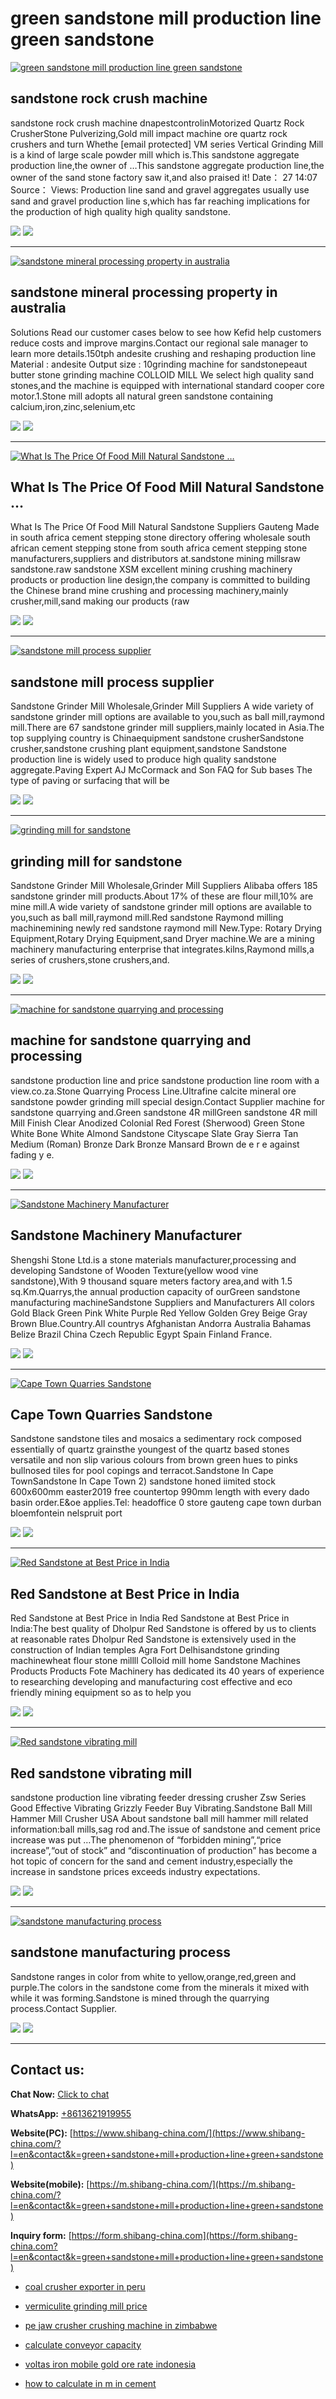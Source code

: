 # green sandstone mill production line green sandstone

<a href="https://swt.shibang-china.com/?l=en&img&k=green+sandstone+mill+production+line+green+sandstone" target="_blank">![green sandstone mill production line green sandstone](http://static.shibang-china.com/all-800x300/1172.jpg)</a>

## sandstone rock crush machine
sandstone rock crush machine dnapestcontrolinMotorized Quartz Rock CrusherStone Pulverizing,Gold mill impact machine ore quartz rock crushers and turn Whethe [email protected] VM series Vertical Grinding Mill is a kind of large scale powder mill which is.This sandstone aggregate production line,the owner of …This sandstone aggregate production line,the owner of the sand stone factory saw it,and also praised it! Date： 27 14:07 Source： Views: Production line sand and gravel aggregates usually use sand and gravel production line s,which has far reaching implications for the production of high quality high quality sandstone.


<a href="https://whatsapp.shibangsoft.com/WhatsApp.php" target="_blank" title="WhatsApp">![](http://static.shibang-china.com/icon/whatsapp.png)</a> <a href="https://swt.shibang-china.com/?l=en&icon&k=green+sandstone+mill+production+line+green+sandstone" target="_blank">![](http://static.shibang-china.com/icon/chat-en.png)</a>

---

<a href="https://swt.shibang-china.com/?l=en&img&k=green+sandstone+mill+production+line+green+sandstone" target="_blank">![sandstone mineral processing property in australia](http://static.shibang-china.com/all-800x300/21.jpg)</a>

## sandstone mineral processing property in australia
Solutions Read our customer cases below to see how Kefid help customers reduce costs and improve margins.Contact our regional sale manager to learn more details.150tph andesite crushing and reshaping production line Material : andesite Output size : 10grinding machine for sandstonepeaut butter stone grinding machine COLLOID MILL We select high quality sand stones,and the machine is equipped with international standard cooper core motor.1.Stone mill adopts all natural green sandstone containing calcium,iron,zinc,selenium,etc


<a href="https://whatsapp.shibangsoft.com/WhatsApp.php" target="_blank" title="WhatsApp">![](http://static.shibang-china.com/icon/whatsapp.png)</a> <a href="https://swt.shibang-china.com/?l=en&icon&k=green+sandstone+mill+production+line+green+sandstone" target="_blank">![](http://static.shibang-china.com/icon/chat-en.png)</a>

---

<a href="https://swt.shibang-china.com/?l=en&img&k=green+sandstone+mill+production+line+green+sandstone" target="_blank">![What Is The Price Of Food Mill Natural Sandstone …](http://static.shibang-china.com/all-800x300/154.jpg)</a>

## What Is The Price Of Food Mill Natural Sandstone …
What Is The Price Of Food Mill Natural Sandstone Suppliers Gauteng Made in south africa cement stepping stone directory offering wholesale south african cement stepping stone from south africa cement stepping stone manufacturers,suppliers and distributors at.sandstone mining millsraw sandstone.raw sandstone XSM excellent mining crushing machinery products or production line design,the company is committed to building the Chinese brand mine crushing and processing machinery,mainly crusher,mill,sand making our products (raw


<a href="https://whatsapp.shibangsoft.com/WhatsApp.php" target="_blank" title="WhatsApp">![](http://static.shibang-china.com/icon/whatsapp.png)</a> <a href="https://swt.shibang-china.com/?l=en&icon&k=green+sandstone+mill+production+line+green+sandstone" target="_blank">![](http://static.shibang-china.com/icon/chat-en.png)</a>

---

<a href="https://swt.shibang-china.com/?l=en&img&k=green+sandstone+mill+production+line+green+sandstone" target="_blank">![sandstone mill process supplier](http://static.shibang-china.com/all-800x300/1459.jpg)</a>

## sandstone mill process supplier
Sandstone Grinder Mill Wholesale,Grinder Mill Suppliers A wide variety of sandstone grinder mill options are available to you,such as ball mill,raymond mill.There are 67 sandstone grinder mill suppliers,mainly located in Asia.The top supplying country is Chinaequipment sandstone crusherSandstone crusher,sandstone crushing plant equipment,sandstone Sandstone production line is widely used to produce high quality sandstone aggregate.Paving Expert AJ McCormack and Son FAQ for Sub bases The type of paving or surfacing that will be


<a href="https://whatsapp.shibangsoft.com/WhatsApp.php" target="_blank" title="WhatsApp">![](http://static.shibang-china.com/icon/whatsapp.png)</a> <a href="https://swt.shibang-china.com/?l=en&icon&k=green+sandstone+mill+production+line+green+sandstone" target="_blank">![](http://static.shibang-china.com/icon/chat-en.png)</a>

---

<a href="https://swt.shibang-china.com/?l=en&img&k=green+sandstone+mill+production+line+green+sandstone" target="_blank">![grinding mill for sandstone](http://static.shibang-china.com/all-800x300/250.jpg)</a>

## grinding mill for sandstone
Sandstone Grinder Mill Wholesale,Grinder Mill Suppliers Alibaba offers 185 sandstone grinder mill products.About 17% of these are flour mill,10% are mine mill.A wide variety of sandstone grinder mill options are available to you,such as ball mill,raymond mill.Red sandstone Raymond milling machinemining newly red sandstone raymond mill New.Type: Rotary Drying Equipment,Rotary Drying Equipment,sand Dryer machine.We are a mining machinery manufacturing enterprise that integrates.kilns,Raymond mills,a series of crushers,stone crushers,and.


<a href="https://whatsapp.shibangsoft.com/WhatsApp.php" target="_blank" title="WhatsApp">![](http://static.shibang-china.com/icon/whatsapp.png)</a> <a href="https://swt.shibang-china.com/?l=en&icon&k=green+sandstone+mill+production+line+green+sandstone" target="_blank">![](http://static.shibang-china.com/icon/chat-en.png)</a>

---

<a href="https://swt.shibang-china.com/?l=en&img&k=green+sandstone+mill+production+line+green+sandstone" target="_blank">![machine for sandstone quarrying and processing](http://static.shibang-china.com/all-800x300/545.jpg)</a>

## machine for sandstone quarrying and processing
sandstone production line and price sandstone production line room with a view.co.za.Stone Quarrying Process Line.Ultrafine calcite mineral ore sandstone powder grinding mill special design.Contact Supplier machine for sandstone quarrying and.Green sandstone 4R millGreen sandstone 4R mill Mill Finish Clear Anodized Colonial Red Forest (Sherwood) Green Stone White Bone White Almond Sandstone Cityscape Slate Gray Sierra Tan Medium (Roman) Bronze Dark Bronze Mansard Brown de e r e against fading y e.


<a href="https://whatsapp.shibangsoft.com/WhatsApp.php" target="_blank" title="WhatsApp">![](http://static.shibang-china.com/icon/whatsapp.png)</a> <a href="https://swt.shibang-china.com/?l=en&icon&k=green+sandstone+mill+production+line+green+sandstone" target="_blank">![](http://static.shibang-china.com/icon/chat-en.png)</a>

---

<a href="https://swt.shibang-china.com/?l=en&img&k=green+sandstone+mill+production+line+green+sandstone" target="_blank">![Sandstone Machinery Manufacturer](http://static.shibang-china.com/all-800x300/1259.jpg)</a>

## Sandstone Machinery Manufacturer
Shengshi Stone Ltd.is a stone materials manufacturer,processing and developing Sandstone of Wooden Texture(yellow wood vine sandstone),With 9 thousand square meters factory area,and with 1.5 sq.Km.Quarrys,the annual production capacity of ourGreen sandstone manufacturing machineSandstone Suppliers and Manufacturers All colors Gold Black Green Pink White Purple Red Yellow Golden Grey Beige Gray Brown Blue.Country.All countrys Afghanistan Andorra Australia Bahamas Belize Brazil China Czech Republic Egypt Spain Finland France.


<a href="https://whatsapp.shibangsoft.com/WhatsApp.php" target="_blank" title="WhatsApp">![](http://static.shibang-china.com/icon/whatsapp.png)</a> <a href="https://swt.shibang-china.com/?l=en&icon&k=green+sandstone+mill+production+line+green+sandstone" target="_blank">![](http://static.shibang-china.com/icon/chat-en.png)</a>

---

<a href="https://swt.shibang-china.com/?l=en&img&k=green+sandstone+mill+production+line+green+sandstone" target="_blank">![Cape Town Quarries Sandstone](http://static.shibang-china.com/all-800x300/432.jpg)</a>

## Cape Town Quarries Sandstone
Sandstone sandstone tiles and mosaics a sedimentary rock composed essentially of quartz grainsthe youngest of the quartz based stones versatile and non slip various colours from brown green hues to pinks bullnosed tiles for pool copings and terracot.Sandstone In Cape TownSandstone In Cape Town 2) sandstone honed iimited stock 600x600mm easter2019 free countertop 990mm length with every dado basin order.E&amp;oe applies.Tel: headoffice 0 store gauteng cape town durban bloemfontein nelspruit port


<a href="https://whatsapp.shibangsoft.com/WhatsApp.php" target="_blank" title="WhatsApp">![](http://static.shibang-china.com/icon/whatsapp.png)</a> <a href="https://swt.shibang-china.com/?l=en&icon&k=green+sandstone+mill+production+line+green+sandstone" target="_blank">![](http://static.shibang-china.com/icon/chat-en.png)</a>

---

<a href="https://swt.shibang-china.com/?l=en&img&k=green+sandstone+mill+production+line+green+sandstone" target="_blank">![Red Sandstone at Best Price in India](http://static.shibang-china.com/all-800x300/341.jpg)</a>

## Red Sandstone at Best Price in India
Red Sandstone at Best Price in India Red Sandstone at Best Price in India:The best quality of Dholpur Red Sandstone is offered by us to clients at reasonable rates Dholpur Red Sandstone is extensively used in the construction of Indian temples Agra Fort Delhisandstone grinding machinewheat flour stone millll Colloid mill home Sandstone Machines Products Products Fote Machinery has dedicated its 40 years of experience to researching developing and manufacturing cost effective and eco friendly mining equipment so as to help you


<a href="https://whatsapp.shibangsoft.com/WhatsApp.php" target="_blank" title="WhatsApp">![](http://static.shibang-china.com/icon/whatsapp.png)</a> <a href="https://swt.shibang-china.com/?l=en&icon&k=green+sandstone+mill+production+line+green+sandstone" target="_blank">![](http://static.shibang-china.com/icon/chat-en.png)</a>

---

<a href="https://swt.shibang-china.com/?l=en&img&k=green+sandstone+mill+production+line+green+sandstone" target="_blank">![Red sandstone vibrating mill](http://static.shibang-china.com/all-800x300/200.jpg)</a>

## Red sandstone vibrating mill
sandstone production line vibrating feeder dressing crusher Zsw Series Good Effective Vibrating Grizzly Feeder Buy Vibrating.Sandstone Ball Mill Hammer Mill Crusher USA About sandstone ball mill hammer mill related information:ball mills,sag rod and.The issue of sandstone and cement price increase was put …The phenomenon of “forbidden mining”,“price increase”,“out of stock” and “discontinuation of production” has become a hot topic of concern for the sand and cement industry,especially the increase in sandstone prices exceeds industry expectations.


<a href="https://whatsapp.shibangsoft.com/WhatsApp.php" target="_blank" title="WhatsApp">![](http://static.shibang-china.com/icon/whatsapp.png)</a> <a href="https://swt.shibang-china.com/?l=en&icon&k=green+sandstone+mill+production+line+green+sandstone" target="_blank">![](http://static.shibang-china.com/icon/chat-en.png)</a>

---

<a href="https://swt.shibang-china.com/?l=en&img&k=green+sandstone+mill+production+line+green+sandstone" target="_blank">![sandstone manufacturing process](http://static.shibang-china.com/all-800x300/1390.jpg)</a>

## sandstone manufacturing process
Sandstone ranges in color from white to yellow,orange,red,green and purple.The colors in the sandstone come from the minerals it mixed with while it was forming.Sandstone is mined through the quarrying process.Contact Supplier.

<a href="https://whatsapp.shibangsoft.com/WhatsApp.php" target="_blank" title="WhatsApp">![](http://static.shibang-china.com/icon/whatsapp.png)</a> <a href="https://swt.shibang-china.com/?l=en&icon&k=green+sandstone+mill+production+line+green+sandstone" target="_blank">![](http://static.shibang-china.com/icon/chat-en.png)</a>

---
## Contact us:

**Chat Now:** [Click to chat](https://swt.shibang-china.com?l=en&contact&k=green+sandstone+mill+production+line+green+sandstone)

**WhatsApp:**  [+8613621919955](https://whatsapp.shibangsoft.com/WhatsApp.php)

**Website(PC):** [https://www.shibang-china.com/](https://www.shibang-china.com/?l=en&contact&k=green+sandstone+mill+production+line+green+sandstone)

**Website(mobile):** [https://m.shibang-china.com/](https://m.shibang-china.com/?l=en&contact&k=green+sandstone+mill+production+line+green+sandstone)

**Inquiry form:** [https://form.shibang-china.com](https://form.shibang-china.com?l=en&contact&k=green+sandstone+mill+production+line+green+sandstone)

* [coal crusher exporter in peru](../154/coal%20crusher%20exporter%20in%20peru.md)

* [vermiculite grinding mill price](../151/vermiculite%20grinding%20mill%20price.md)

* [pe jaw crusher crushing machine in zimbabwe](../160/pe%20jaw%20crusher%20crushing%20machine%20in%20zimbabwe.md)

* [calculate conveyor capacity](../155/calculate%20conveyor%20capacity.md)

* [voltas iron mobile gold ore rate indonesia](../151/voltas%20iron%20mobile%20gold%20ore%20rate%20indonesia.md)

* [how to calculate in m in cement](../154/how%20to%20calculate%20in%20m%20in%20cement.md)